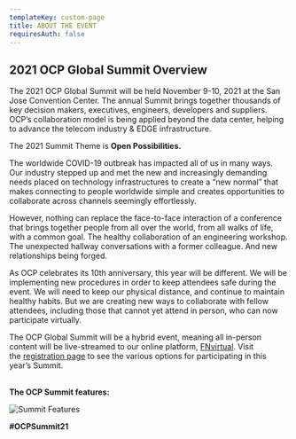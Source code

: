 ```yaml
---
templateKey: custom-page
title: ABOUT THE EVENT
requiresAuth: false
---
```

## 2021 OCP Global Summit Overview

The 2021 OCP Global Summit will be held November 9-10, 2021 at the San Jose Convention Center. The annual Summit brings together thousands of key decision makers, executives, engineers, developers and suppliers. OCP’s collaboration model is being applied beyond the data center, helping to advance the telecom industry & EDGE infrastructure. 

The 2021 Summit Theme is **Open Possibilities.**

The worldwide COVID-19 outbreak has impacted all of us in many ways. Our industry stepped up and met the new and increasingly demanding needs placed on technology infrastructures to create a “new normal” that makes connecting to people worldwide simple and creates opportunities to collaborate across channels seemingly effortlessly.

However, nothing can replace the face-to-face interaction of a conference that brings together people from all over the world, from all walks of life, with a common goal. The healthy collaboration of an engineering workshop. The unexpected hallway conversations with a former colleague. And new relationships being forged.

As OCP celebrates its 10th anniversary, this year will be different. We will be implementing new procedures in order to keep attendees safe during the event. We will need to keep our physical distance, and continue to maintain healthy habits. But we are creating new ways to collaborate with fellow attendees, including those that cannot yet attend in person, who can now participate virtually. 

The OCP Global Summit will be a hybrid event, meaning all in-person content will be live-streamed to our online platform, [FNvirtual](https://www.fntech.com/fnvirtual-event-platform/). Visit the [registration page](https://www.opencompute.org/summit/global-summit/registration) to see the various options for participating in this year’s Summit.

\
**The OCP Summit features:**

![Summit Features](/img/ocp21glo_ocpwebsite_summitfeatures-071521.png)

**\#OCPSummit21**